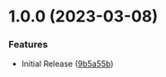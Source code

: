 # 1.0.0 (2023-03-08)


### Features

* Initial Release ([9b5a55b](https://github.com/act-org/docusaurus-base/commit/9b5a55b2ef82d0eff4e8b9d1b4539e5e87ac8ecc))
